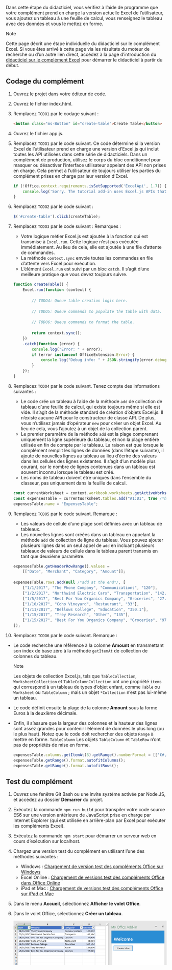 Dans cette étape du didacticiel, vous vérifiez à l’aide de programme que votre complément prend en charge la version actuelle Excel de l’utilisateur, vous ajoutez un tableau à une feuille de calcul, vous renseignez le tableau avec des données et vous le mettez en forme.

> [!NOTE]
> Cette page décrit une étape individuelle du didacticiel sur le complément Excel. Si vous êtes arrivé à cette page via les résultats du moteur de recherche ou d’un autre lien direct, accédez à la page d’introduction du [didacticiel sur le complément Excel](../tutorials/excel-tutorial.yml) pour démarrer le didacticiel à partir du début.

## <a name="code-the-add-in"></a>Codage du complément

1. Ouvrez le projet dans votre éditeur de code. 
2. Ouvrez le fichier index.html.
3. Remplacez `TODO1` par le codage suivant :

    ```html
    <button class="ms-Button" id="create-table">Create Table</button>
    ```

4. Ouvrez le fichier app.js.
5. Remplacez `TODO1` par le code suivant. Ce code détermine si la version Excel de l’utilisateur prend en charge une version d’Excel.js qui inclut toutes les API utilisées dans cette série de didacticiels. Dans un complément de production, utilisez le corps du bloc conditionnel pour masquer ou désactiver l’interface utilisateur appelant des API non prises en charge. Cela permet à l’utilisateur de toujours utiliser les parties du complément prises en charge par leur version d’Excel.

    ```js
    if (!Office.context.requirements.isSetSupported('ExcelApi', 1.7)) {
        console.log('Sorry. The tutorial add-in uses Excel.js APIs that are not available in your version of Office.');
    } 
    ```

6. Remplacez `TODO2` par le code suivant :

    ```js
    $('#create-table').click(createTable);
    ```

7. Remplacez `TODO3` par le code suivant : Remarques :
   - Votre logique métier Excel.js est ajoutée à la fonction qui est transmise à `Excel.run`. Cette logique n’est pas exécutée immédiatement. Au lieu de cela, elle est ajoutée à une file d’attente de commandes.
   - La méthode `context.sync` envoie toutes les commandes en file d’attente vers Excel pour exécution.
   - L’élément `Excel.run` est suivi par un bloc `catch`. Il s’agit d’une meilleure pratique que vous devez toujours suivre. 

    ```js
    function createTable() {
        Excel.run(function (context) {
            
            // TODO4: Queue table creation logic here.

            // TODO5: Queue commands to populate the table with data.

            // TODO6: Queue commands to format the table.

            return context.sync();
        })
        .catch(function (error) {
            console.log("Error: " + error);
            if (error instanceof OfficeExtension.Error) {
                console.log("Debug info: " + JSON.stringify(error.debugInfo));
            }
        });
    }
    ``` 

8. Remplacez `TODO4` par le code suivant. Tenez compte des informations suivantes :
   - Le code crée un tableau à l’aide de la méthode `add` de collection de tableau d’une feuille de calcul, qui existe toujours même si elle est vide. Il s’agit de la méthode standard de création d’objets Excel.js. Il n’existe aucune API pour le constructeur de classe API. De plus, vous n’utilisez jamais d’opérateur `new` pour créer un objet Excel. Au lieu de cela, vous l’ajoutez à un objet de la collection parent. 
   - Le premier paramètre de la méthode `add` est la plage comprenant uniquement la ligne supérieure du tableau, et non la plage entière utilisée en fin de compte par le tableau. La raison est que lorsque le complément remplit les lignes de données (dans l’étape suivante), il ajoute de nouvelles lignes au tableau au lieu d’écrire des valeurs dans les cellules des lignes existantes. Il s’agit d’un modèle plus courant, car le nombre de lignes contenues dans un tableau est souvent inconnu lorsque le tableau est créé. 
   - Les noms de tableau doivent être uniques dans l’ensemble du classeur, pas uniquement dans la feuille de calcul.

    ```js
    const currentWorksheet = context.workbook.worksheets.getActiveWorksheet();
    const expensesTable = currentWorksheet.tables.add("A1:D1", true /*hasHeaders*/);
    expensesTable.name = "ExpensesTable";
    ``` 

9. Remplacez `TODO5` par le code suivant. Remarque :
   - Les valeurs de cellule d’une plage sont définies avec un tableau de tableaux.
   - Les nouvelles lignes sont créées dans un tableau en appelant la méthode `add` de collection de ligne du tableau. Vous pouvez ajouter plusieurs lignes dans un seul appel de `add` en incluant plusieurs tableaux de valeurs de cellule dans le tableau parent transmis en tant que deuxième paramètre.

    ```js
    expensesTable.getHeaderRowRange().values = 
        [["Date", "Merchant", "Category", "Amount"]];

    expensesTable.rows.add(null /*add at the end*/, [
        ["1/1/2017", "The Phone Company", "Communications", "120"],
        ["1/2/2017", "Northwind Electric Cars", "Transportation", "142.33"],
        ["1/5/2017", "Best For You Organics Company", "Groceries", "27.9"],
        ["1/10/2017", "Coho Vineyard", "Restaurant", "33"],
        ["1/11/2017", "Bellows College", "Education", "350.1"],
        ["1/15/2017", "Trey Research", "Other", "135"],
        ["1/15/2017", "Best For You Organics Company", "Groceries", "97.88"]
    ]);
    ``` 

10. Remplacez `TODO6` par le code suivant. Remarque :
   - Le code recherche une référence à la colonne **Amount** en transmettant son index de base zéro à la méthode `getItemAt` de collection de colonnes du tableau. 

     > [!NOTE]
     > Les objets de collection Excel.js, tels que `TableCollection`, `WorksheetCollection` et `TableColumnCollection` ont une propriété `items` qui correspond à un tableau de types d’objet enfant, comme `Table` ou `Worksheet` ou `TableColumn` ; mais un objet `*Collection` n’est pas lui-même un tableau.

   - Le code définit ensuite la plage de la colonne **Amount** sous la forme Euros à la deuxième décimale. 
   - Enfin, il s’assure que la largeur des colonnes et la hauteur des lignes sont assez grandes pour contenir l’élément de données le plus long (ou le plus haut). Notez que le code doit rechercher des objets `Range` à mettre en forme. `TableColumn` Les objets `TableColumn` et `TableRow` n’ont pas de propriétés de mise en forme.

        ```js
        expensesTable.columns.getItemAt(3).getRange().numberFormat = [['€#,##0.00']];
        expensesTable.getRange().format.autofitColumns();
        expensesTable.getRange().format.autofitRows();
        ``` 

## <a name="test-the-add-in"></a>Test du complément

1. Ouvrez une fenêtre Git Bash ou une invite système activée par Node.JS, et accédez au dossier **Démarrer** du projet.
2. Exécutez la commande `npm run build` pour transpiler votre code source ES6 sur une version antérieure de JavaScript prise en charge par Internet Explorer (qui est utilisée en arrière-plan par Excel pour exécuter les compléments Excel).
3. Exécutez la commande `npm start` pour démarrer un serveur web en cours d’exécution sur localhost.   
4. Chargez une version test du complément en utilisant l’une des méthodes suivantes :
    - Windows : [Chargement de version test des compléments Office sur Windows](../testing/create-a-network-shared-folder-catalog-for-task-pane-and-content-add-ins.md)
    - Excel Online : [Chargement de versions test des compléments Office dans Office Online](../testing/sideload-office-add-ins-for-testing.md#sideload-an-office-add-in-on-office-online)
    - iPad et Mac : [Chargement de versions test des compléments Office sur iPad et Mac](../testing/sideload-an-office-add-in-on-ipad-and-mac.md)
5. Dans le menu **Accueil**, sélectionnez **Afficher le volet Office**.
6. Dans le volet Office, sélectionnez **Créer un tableau**.

    ![Didacticiel Excel - Créer un tableau](../images/excel-tutorial-create-table.png)
